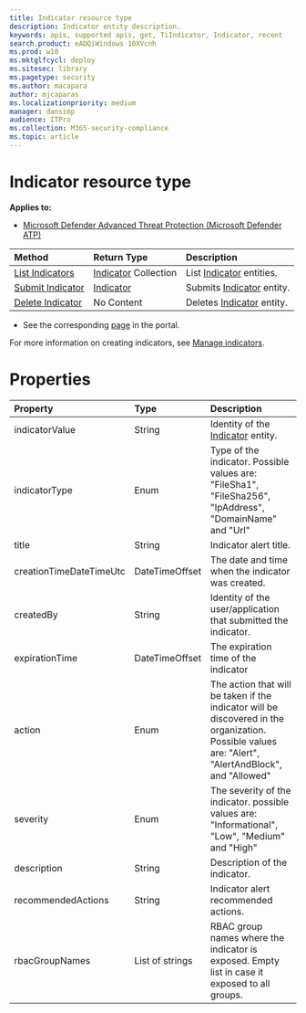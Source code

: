 ```yaml
---
title: Indicator resource type
description: Indicator entity description.
keywords: apis, supported apis, get, TiIndicator, Indicator, recent
search.product: eADQiWindows 10XVcnh
ms.prod: w10
ms.mktglfcycl: deploy
ms.sitesec: library
ms.pagetype: security
ms.author: macapara
author: mjcaparas
ms.localizationpriority: medium
manager: dansimp
audience: ITPro
ms.collection: M365-security-compliance 
ms.topic: article
---
```


# Indicator resource type

**Applies to:**

- [Microsoft Defender Advanced Threat Protection (Microsoft Defender ATP)](https://go.microsoft.com/fwlink/p/?linkid=2069559)

Method|Return Type |Description
:---|:---|:---
[List Indicators](get-ti-indicators-collection.md) | [Indicator](ti-indicator.md) Collection | List [Indicator](ti-indicator.md) entities.
[Submit Indicator](post-ti-indicator.md) | [Indicator](ti-indicator.md) | Submits [Indicator](ti-indicator.md) entity.
[Delete Indicator](delete-ti-indicator-by-id.md) | No Content | Deletes [Indicator](ti-indicator.md) entity.

- See the corresponding [page](https://securitycenter.windows.com/preferences2/custom_ti_indicators/files) in the portal. 

For more information on creating indicators, see [Manage indicators](manage-indicators.md).

# Properties
Property |	Type	|	Description
:---|:---|:---
indicatorValue | String | Identity of the [Indicator](ti-indicator.md) entity.
indicatorType | Enum | Type of the indicator. Possible values are: "FileSha1", "FileSha256", "IpAddress", "DomainName" and "Url"
title | String | Indicator alert title.
creationTimeDateTimeUtc | DateTimeOffset | The date and time when the indicator was created.
createdBy | String | Identity of the user/application that submitted the indicator.
expirationTime | DateTimeOffset | The expiration time of the indicator
action | Enum | The action that will be taken if the indicator will be discovered in the organization. Possible values are: "Alert", "AlertAndBlock", and "Allowed"
severity | Enum | The severity of the indicator. possible values are: "Informational", "Low", "Medium" and "High"
description | String | Description of the indicator.
recommendedActions | String | Indicator alert recommended actions.
rbacGroupNames | List of strings | RBAC group names where the indicator is exposed. Empty list in case it exposed to all groups.


